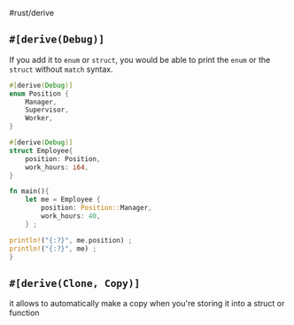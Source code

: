 #rust/derive 

## `#[derive(Debug)]`
If you add it to `enum` or  `struct`, you would be able to print the `enum` or the `struct` without `match` syntax.
```rust
#[derive(Debug)]
enum Position {
	Manager,
	Supervisor,
	Worker,
}

#[derive(Debug)]
struct Employee{
	position: Position,
	work_hours: i64,
}

fn main(){
	let me = Employee {
		position: Position::Manager,
		work_hours: 40,
	} ;

println!("{:?}", me.position) ;
println!("{:?}", me) ;
}
```

## `#[derive(Clone, Copy)]`
it allows to automatically make a copy when you're storing it into a struct or function










